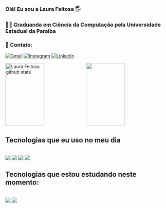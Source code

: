 ### Olá! Eu sou a Laura Feitosa 🖐️
### 👩‍🎓 Graduanda em Ciência da Computação pela Universidade Estadual da Paraiba
### 📧 Contato:
[![Gmail](https://img.shields.io/badge/Gmail-D14836?style=for-the-badge&logo=gmail&logoColor=white)](https://mail.google.com/mail/u/0/#inbox)
[![Instagram](https://img.shields.io/badge/Instagram-E4405F?style=for-the-badge&logo=instagram&logoColor=white)](https://www.instagram.com/laurafeitosaa/)
[![Linkedin](https://img.shields.io/badge/LinkedIn-0077B5?style=for-the-badge&logo=linkedin&logoColor=white)](https://www.linkedin.com/in/laura-feitosa-239864255/)


<div alinhar = "centro">
<img width="49%" height="195px" src="https://github-readme-stats.vercel.app/api?username=laurafeitosaa&show_icons=true&count_private=true&hide_border=true&title_color=ff91a4&icon_color=ff91a4&text_color=c9d1d9&bg_color=0d1117" alt="Laura Feitosa github stats" /> 
<img width="49%" height="195px" src="https://github-readme-stats.vercel.app/api/top-langs/?username=laurafeitosa&layout=compact&hide_border=true&title_color=ff91a4&text_color=ff91a4&bg_color=0d1117" />
</div>


## Tecnologias que eu uso no meu dia 

<div style="display inline_block"><br/>
  <img align="center alt="html5" src="https://img.shields.io/badge/HTML5-E34F26?style=for-the-badge&logo=html5&logoColor=white" />
  <img align="center alt="css" src="https://img.shields.io/badge/CSS3-1572B6?style=for-the-badge&logo=css3&logoColor=white" />
  <img align="center alt="js" src="https://img.shields.io/badge/JavaScript-F7DF1E?style=for-the-badge&logo=javascript&logoColor=black" />
  <img align="center alt="bootstrap" src="https://img.shields.io/badge/Bootstrap-563D7C?style=for-the-badge&logo=bootstrap&logoColor=white" />
</div>

## Tecnologias que estou estudando neste momento:
<div style="display inline_block"><br/>
<img align="center alt="ts" src="https://img.shields.io/badge/TypeScript-007ACC?style=for-the-badge&logo=typescript&logoColor=white" />
<img align="center alt="react" src="https://img.shields.io/badge/React-20232A?style=for-the-badge&logo=react&logoColor=61DAFB" />
</div>
                                                                                                                                           
